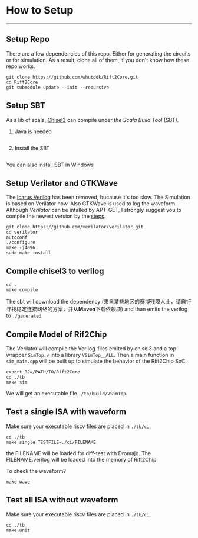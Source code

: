
# How to Setup

-----------------

## Setup Repo
There are a few dependencies of this repo. Either for generating the circuits or for simulation. As a result, clone all of them, if you don't know how these repo works.

```
git clone https://github.com/whutddk/Rift2Core.git
cd Rift2Core
git submodule update --init --recursive
```


## Setup SBT
As a lib of scala, [Chisel3](https://github.com/chipsalliance/chisel3) can compile under *the Scala Build Tool* (SBT).
1. Java is needed
``` sudo apt-get install default-jdk
```
2. Install the SBT
``` sudo apt-get install sbt
```
You can also install SBT in Windows


## Setup Verilator and GTKWave
The [Icarus Verilog](http://iverilog.icarus.com/) has been removed, bucause it's too slow. The Simulation is based on Verilator now. Also GTKWave is used to log the waveform. Although *Verilator* can be intalled by APT-GET, I strongly suggest you to compile the newest version by the [steps](https://verilator.org/guide/latest/install.html).

```
git clone https://github.com/verilator/verilator.git
cd verilator
autoconf
./configure
make -j4096
sudo make install
```

## Compile chisel3 to verilog


```
cd .
make compile
```

The sbt will download the dependency (来自某些地区的赛博残障人士，请自行寻找稳定连接网络的方案，并从**Maven**下载依赖项) and than emits the verilog to `./generated`.

## Compile Model of Rif2Chip

The Verilator will compile the Verilog-files emited by chisel3 and a top wrapper `SimTop.v` into a library `VSimTop__ALL`. Then a main function in `sim_main.cpp` will be built up to simulate the behavior of the Rift2Chip SoC. 

```
export R2=/PATH/TO/Rift2Core
cd ./tb
make sim 
```

We will get an executable file `./tb/build/VSimTop`.

## Test a single ISA with waveform

Make sure your executable riscv files are placed in `./tb/ci`.

```
cd ./tb
make single TESTFILE=./ci/FILENAME
```

the FILENAME will be loaded for diff-test with Dromajo. The FILENAME.verilog will be loaded into the memory of Rift2Chip

To check the waveform?
```
make wave
```


## Test all ISA without waveform

Make sure your executable riscv files are placed in `./tb/ci`.

```
cd ./tb
make unit
```
